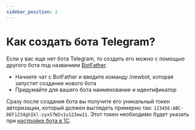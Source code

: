 ```yaml
---
sidebar_position: 2
---
```


# Как создать бота Telegram?

Если у вас еще нет бота Telegram, то создать его можно с помощью другого бота под названием [BotFather](https://telegram.me/BotFather).

- Начните чат с BotFather и введите команду /newbot, которая запустит создание нового бота
- Придумайте для вашего бота наименование и идентификатор

Сразу после создания бота вы получите его уникальный токен авторизации, который должен выглядеть примерно так: <code>123456:ABC-DEF1234ghIkl-zyx57W2v1u123ew11</code>. Этот токен необходимо будет указать при [настройке бота в 1С](docs\structure\bot.md).
